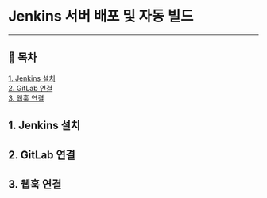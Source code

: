 # Jenkins 서버 배포 및 자동 빌드
---
## 📌 목차
[1. Jenkins 설치](1.-Jenkins-설치)   
[2. GitLab 연결](2.-GitLab-연결)   
[3. 웹훅 연결](3.-웹훅-연결])   

## 1. Jenkins 설치

## 2. GitLab 연결

## 3. 웹훅 연결
